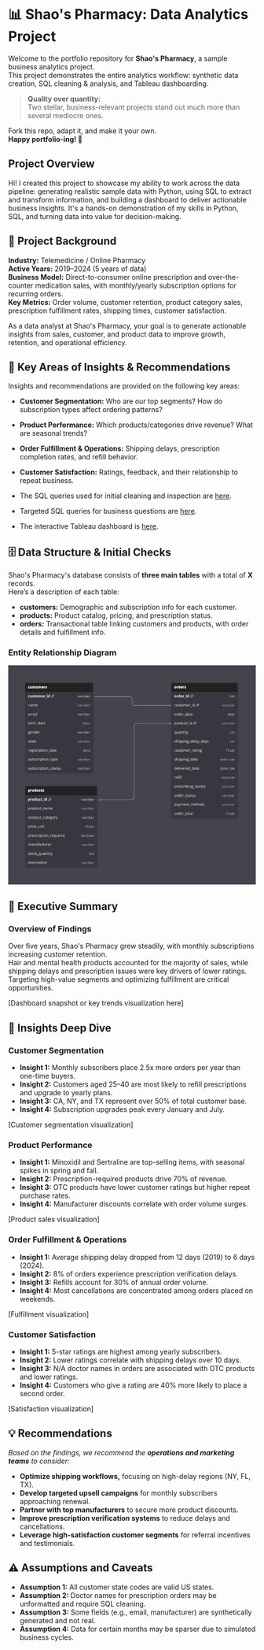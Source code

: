 # 📊 Shao's Pharmacy: Data Analytics Project

Welcome to the portfolio repository for **Shao's Pharmacy**, a sample business analytics project.  
This project demonstrates the entire analytics workflow: synthetic data creation, SQL cleaning & analysis, and Tableau dashboarding.

> **Quality over quantity:**  
> Two stellar, business-relevant projects stand out much more than several mediocre ones.

Fork this repo, adapt it, and make it your own.  
**Happy portfolio-ing! 🚀**


## Project Overview

Hi! I created this project to showcase my ability to work across the data pipeline: generating realistic sample data with Python, using SQL to extract and transform information, and building a dashboard to deliver actionable business insights. It's a hands-on demonstration of my skills in Python, SQL, and turning data into value for decision-making.


## 🏢 Project Background

**Industry:** Telemedicine / Online Pharmacy  
**Active Years:** 2019–2024 (5 years of data)  
**Business Model:** Direct-to-consumer online prescription and over-the-counter medication sales, with monthly/yearly subscription options for recurring orders.  
**Key Metrics:** Order volume, customer retention, product category sales, prescription fulfillment rates, shipping times, customer satisfaction.

As a data analyst at Shao's Pharmacy, your goal is to generate actionable insights from sales, customer, and product data to improve growth, retention, and operational efficiency.


## 🔎 Key Areas of Insights & Recommendations

Insights and recommendations are provided on the following key areas:
- **Customer Segmentation:** Who are our top segments? How do subscription types affect ordering patterns?
- **Product Performance:** Which products/categories drive revenue? What are seasonal trends?
- **Order Fulfillment & Operations:** Shipping delays, prescription completion rates, and refill behavior.
- **Customer Satisfaction:** Ratings, feedback, and their relationship to repeat business.

- The SQL queries used for initial cleaning and inspection are [here](link).
- Targeted SQL queries for business questions are [here](link).
- The interactive Tableau dashboard is [here](link).


## 🗄️ Data Structure & Initial Checks

Shao's Pharmacy's database consists of **three main tables** with a total of **X** records.  
Here’s a description of each table:

- **customers:** Demographic and subscription info for each customer.
- **products:** Product catalog, pricing, and prescription status.
- **orders:** Transactional table linking customers and products, with order details and fulfillment info.

### Entity Relationship Diagram

![Entity Relationship Diagram](erd.png)


## 📝 Executive Summary

### **Overview of Findings**

Over five years, Shao's Pharmacy grew steadily, with monthly subscriptions increasing customer retention.  
Hair and mental health products accounted for the majority of sales, while shipping delays and prescription issues were key drivers of lower ratings.  
Targeting high-value segments and optimizing fulfillment are critical opportunities.

[Dashboard snapshot or key trends visualization here]


## 🔬 Insights Deep Dive

### **Customer Segmentation**
- **Insight 1:** Monthly subscribers place 2.5x more orders per year than one-time buyers.
- **Insight 2:** Customers aged 25–40 are most likely to refill prescriptions and upgrade to yearly plans.
- **Insight 3:** CA, NY, and TX represent over 50% of total customer base.
- **Insight 4:** Subscription upgrades peak every January and July.

[Customer segmentation visualization]


### **Product Performance**
- **Insight 1:** Minoxidil and Sertraline are top-selling items, with seasonal spikes in spring and fall.
- **Insight 2:** Prescription-required products drive 70% of revenue.
- **Insight 3:** OTC products have lower customer ratings but higher repeat purchase rates.
- **Insight 4:** Manufacturer discounts correlate with order volume surges.

[Product sales visualization]


### **Order Fulfillment & Operations**
- **Insight 1:** Average shipping delay dropped from 12 days (2019) to 6 days (2024).
- **Insight 2:** 8% of orders experience prescription verification delays.
- **Insight 3:** Refills account for 30% of annual order volume.
- **Insight 4:** Most cancellations are concentrated among orders placed on weekends.

[Fulfillment visualization]


### **Customer Satisfaction**
- **Insight 1:** 5-star ratings are highest among yearly subscribers.
- **Insight 2:** Lower ratings correlate with shipping delays over 10 days.
- **Insight 3:** N/A doctor names in orders are associated with OTC products and lower ratings.
- **Insight 4:** Customers who give a rating are 40% more likely to place a second order.

[Satisfaction visualization]


## 💡 Recommendations

_Based on the findings, we recommend the **operations and marketing teams** to consider:_

- **Optimize shipping workflows,** focusing on high-delay regions (NY, FL, TX).
- **Develop targeted upsell campaigns** for monthly subscribers approaching renewal.
- **Partner with top manufacturers** to secure more product discounts.
- **Improve prescription verification systems** to reduce delays and cancellations.
- **Leverage high-satisfaction customer segments** for referral incentives and testimonials.


## ⚠️ Assumptions and Caveats

- **Assumption 1:** All customer state codes are valid US states.
- **Assumption 2:** Doctor names for prescription orders may be unformatted and require SQL cleaning.
- **Assumption 3:** Some fields (e.g., email, manufacturer) are synthetically generated and not real.
- **Assumption 4:** Data for certain months may be sparser due to simulated business cycles.
